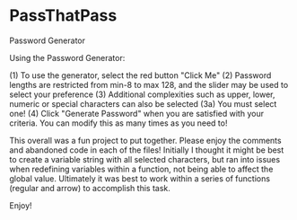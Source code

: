 # PassThatPass
Password Generator

Using the Password Generator: 

(1) To use the generator, select the red button "Click Me"
(2) Password lengths are restricted from min-8 to max 128, and the slider may be used to select your preference
(3) Additional complexities such as upper, lower, numeric or special characters can also be selected
    (3a) You must select one!
(4) Click "Generate Password" when you are satisfied with your criteria. You can modify this as many times as you need to!



This overall was a fun project to put together. Please enjoy the comments and abandoned code in each of the files! 
Initially I thought it might be best to create a variable string with all selected characters, but ran into issues when redefining variables within a function, not being able to affect the global value.  Ultimately it was best to work within a series of functions (regular and arrow) to accomplish this task. 

Enjoy! 

